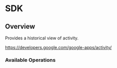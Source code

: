 # SDK

## Overview

Provides a historical view of activity.

<https://developers.google.com/google-apps/activity/>
### Available Operations

